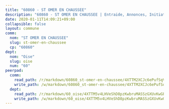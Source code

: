 ```yaml
---
title: "60860 - ST OMER EN CHAUSSEE"
description: "60860 - ST OMER EN CHAUSSEE | Entraide, Annonces, Initiatives"
date: 2020-01-11T14:09:21+09:00
collapsible: false
layout: commune
comm:
  nom: "ST OMER EN CHAUSSEE"
  slug: st-omer-en-chaussee
  cp: "60860"
dept:
  nom: "Oise"
  slug: oise
  num: "60"
peerpad:
  comm:
    read_path: /r/markdown/60860_st-omer-en-chaussee/4XTTM2XCJc6ePufSqVKP6hWZiBTkbFagPVmqVebp2p9FWJiAG
    write_path: /w/markdown/60860_st-omer-en-chaussee/4XTTM2XCJc6ePufSqVKP6hWZiBTkbFagPVmqVebp2p9FWJiAG-K3TgUufMaENaBC2KdVuY5xznQN9GTCYXwvweFgnm2BoMvARCGtPDVW5aPmnmjmpdDNiic1bS1Tx5za37FtSsZfZbNDt1YrLJpdxFfUw9n9hrhB3KfBJn4A7xtKRfGJwtMLJwWNng
  dept:
    read_path: /r/markdown/60_oise/4XTTM5v4LHVeShD8pzKwbruMASSzGXUvKwGPyPNR6Aq6aruGY
    write_path: /w/markdown/60_oise/4XTTM5v4LHVeShD8pzKwbruMASSzGXUvKwGPyPNR6Aq6aruGY-K3TgTfEPmBuMGxs3WizC7aafmuSUvuvwsE7nM986pS4fEczEhokrfL1mXNtU722XatpEcDhfhLf5xd24JkCKBD4DcQHeF5CYjEkAVzDN3PuQerZfYGZ5zy2XFcJNh2Z1pYjLoQTn
---
```


